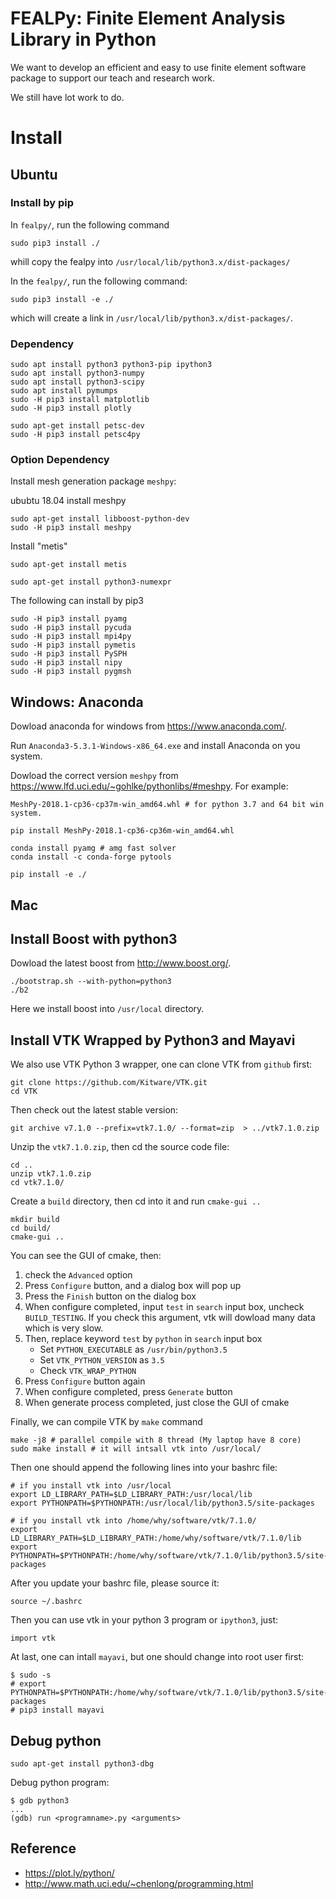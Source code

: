 # FEALPy: Finite Element Analysis Library in Python

We want to develop an efficient and easy to use finite element software
package to support our teach and research work. 

We still have lot work to do. 

# Install

## Ubuntu

### Install by pip 

In `fealpy/`, run the following command 
```
sudo pip3 install ./
```
whill copy the fealpy into `/usr/local/lib/python3.x/dist-packages/`



In the `fealpy/`, run the following command:

```
sudo pip3 install -e ./
```
which will create a link in `/usr/local/lib/python3.x/dist-packages/`.  


### Dependency

```
sudo apt install python3 python3-pip ipython3 
sudo apt install python3-numpy
sudo apt install python3-scipy
sudo apt install pymumps
sudo -H pip3 install matplotlib
sudo -H pip3 install plotly
```

```
sudo apt-get install petsc-dev
sudo -H pip3 install petsc4py 
```

### Option Dependency 

Install mesh generation package `meshpy`:

ububtu 18.04 install meshpy

```
sudo apt-get install libboost-python-dev
sudo -H pip3 install meshpy
```

Install "metis"
```
sudo apt-get install metis
```

```
sudo apt-get install python3-numexpr 
```

The following can install by pip3

```
sudo -H pip3 install pyamg
sudo -H pip3 install pycuda
sudo -H pip3 install mpi4py
sudo -H pip3 install pymetis
sudo -H pip3 install PySPH
sudo -H pip3 install nipy
sudo -H pip3 install pygmsh
```


## Windows: Anaconda

Dowload anaconda for windows  from https://www.anaconda.com/. 

Run `Anaconda3-5.3.1-Windows-x86_64.exe` and install Anaconda on you system.

Dowload the correct version `meshpy` from https://www.lfd.uci.edu/~gohlke/pythonlibs/#meshpy. For example:

```
MeshPy‑2018.1‑cp36‑cp37m‑win_amd64.whl # for python 3.7 and 64 bit win system.
```

```
pip install MeshPy‑2018.1‑cp36‑cp36m‑win_amd64.whl
```

```
conda install pyamg # amg fast solver
conda install -c conda-forge pytools
```

```
pip install -e ./
```

## Mac


## Install Boost with python3 


Dowload the latest boost from http://www.boost.org/. 

```
./bootstrap.sh --with-python=python3
./b2
```

Here we install boost into `/usr/local` directory. 

## Install VTK Wrapped by Python3 and Mayavi

We also use VTK Python 3 wrapper, one can clone VTK from `github` first:

```
git clone https://github.com/Kitware/VTK.git
cd VTK
```

Then check out the latest stable version:

```
git archive v7.1.0 --prefix=vtk7.1.0/ --format=zip  > ../vtk7.1.0.zip
```

Unzip the `vtk7.1.0.zip`, then cd the source code file:
```
cd ..
unzip vtk7.1.0.zip
cd vtk7.1.0/
```

Create a `build` directory, then cd into it and run `cmake-gui ..`
```
mkdir build
cd build/
cmake-gui ..
```
You can see the GUI of cmake, then:

1. check the `Advanced` option
2. Press `Configure` button, and a dialog box will pop up
3. Press the `Finish` button on the dialog box 
4. When configure completed, input `test` in `search` input box, uncheck
   `BUILD_TESTING`. If you check this argument, vtk will dowload many data
   which is very slow. 
4. Then, replace keyword `test` by `python` in `search` input box
    * Set `PYTHON_EXECUTABLE` as `/usr/bin/python3.5`
    * Set `VTK_PYTHON_VERSION` as `3.5`
    * Check `VTK_WRAP_PYTHON` 
5. Press `Configure` button again
6. When configure completed, press `Generate` button
7. When generate process completed, just close the GUI of cmake

Finally, we can compile VTK by `make` command

```
make -j8 # parallel compile with 8 thread (My laptop have 8 core)
sudo make install # it will intsall vtk into /usr/local/
```

Then one should append  the following lines into your bashrc file:
```
# if you install vtk into /usr/local
export LD_LIBRARY_PATH=$LD_LIBRARY_PATH:/usr/local/lib
export PYTHONPATH=$PYTHONPATH:/usr/local/lib/python3.5/site-packages
```

```
# if you install vtk into /home/why/software/vtk/7.1.0/
export LD_LIBRARY_PATH=$LD_LIBRARY_PATH:/home/why/software/vtk/7.1.0/lib
export PYTHONPATH=$PYTHONPATH:/home/why/software/vtk/7.1.0/lib/python3.5/site-packages
```

After you update your bashrc file, please source it:

```
source ~/.bashrc
```
Then you can use vtk in your python 3 program or `ipython3`,  just:

```
import vtk
```

At last, one can intall `mayavi`, but one should change into root user first: 
```
$ sudo -s
# export PYTHONPATH=$PYTHONPATH:/home/why/software/vtk/7.1.0/lib/python3.5/site-packages
# pip3 install mayavi
```


## Debug python 

```
sudo apt-get install python3-dbg
```

Debug python program:

```
$ gdb python3
...
(gdb) run <programname>.py <arguments>
```

## Reference

* https://plot.ly/python/
* http://www.math.uci.edu/~chenlong/programming.html
